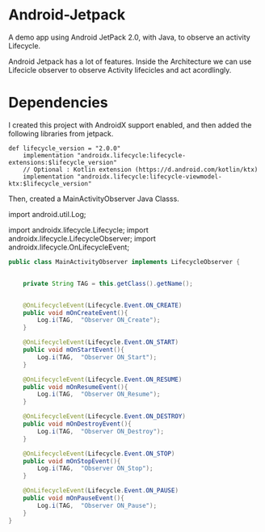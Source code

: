 # Android-Jetpack
A demo app using Android JetPack 2.0, with Java, to observe an activity Lifecycle. 


Android Jetpack has a lot of features. Inside the Architecture we can use Lifecicle observer to observe Activity lifecicles and act acordlingly. 



# Dependencies

I created this project with AndroidX support enabled, and then added the following libraries from jetpack.

```
def lifecycle_version = "2.0.0"
    implementation "androidx.lifecycle:lifecycle-extensions:$lifecycle_version"
    // Optional : Kotlin extension (https://d.android.com/kotlin/ktx)
    implementation "androidx.lifecycle:lifecycle-viewmodel-ktx:$lifecycle_version"
```


Then, created a MainActivityObserver Java Classs. 



import android.util.Log;

import androidx.lifecycle.Lifecycle;
import androidx.lifecycle.LifecycleObserver;
import androidx.lifecycle.OnLifecycleEvent;


```java 
public class MainActivityObserver implements LifecycleObserver {


    private String TAG = this.getClass().getName();


    @OnLifecycleEvent(Lifecycle.Event.ON_CREATE)
    public void mOnCreateEvent(){
        Log.i(TAG,  "Observer ON_Create");
    }

    @OnLifecycleEvent(Lifecycle.Event.ON_START)
    public void mOnStartEvent(){
        Log.i(TAG,  "Observer ON_Start");
    }

    @OnLifecycleEvent(Lifecycle.Event.ON_RESUME)
    public void mOnResumeEvent(){
        Log.i(TAG,  "Observer ON_Resume");
    }

    @OnLifecycleEvent(Lifecycle.Event.ON_DESTROY)
    public void mOnDestroyEvent(){
        Log.i(TAG,  "Observer ON_Destroy");
    }

    @OnLifecycleEvent(Lifecycle.Event.ON_STOP)
    public void mOnStopEvent(){
        Log.i(TAG,  "Observer ON_Stop");
    }

    @OnLifecycleEvent(Lifecycle.Event.ON_PAUSE)
    public void mOnPauseEvent(){
        Log.i(TAG,  "Observer ON_Pause");
    }
}

```
